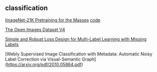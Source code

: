 
## classification

[ImageNet-21K Pretraining for the Masses](https://arxiv.org/pdf/2104.10972v4.pdf) [code](https://github.com/Alibaba-MIIL/ImageNet21K)

[The Open Images Dataset V4](https://arxiv.org/pdf/1811.00982.pdf)

[Simple and Robust Loss Design for Multi-Label
Learning with Missing Labels](https://arxiv.org/pdf/2112.07368.pdf)


[Webly Supervised Image Classification with Metadata: Automatic Noisy Label Correction via Visual-Semantic Graph] (https://arxiv.org/pdf/2010.05864.pdf)
